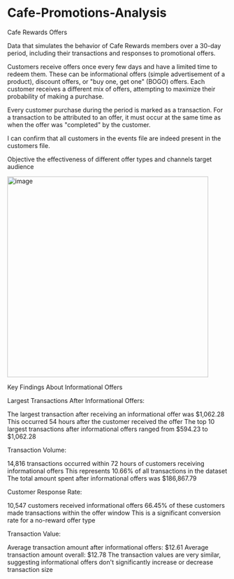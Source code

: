 # Cafe-Promotions-Analysis

Cafe Rewards Offers

Data that simulates the behavior of Cafe Rewards members over a 30-day period, including their transactions and responses to promotional offers.

Customers receive offers once every few days and have a limited time to redeem them. These can be informational offers (simple advertisement of a product), discount offers, or "buy one, get one" (BOGO) offers. Each customer receives a different mix of offers, attempting to maximize their probability of making a purchase.

Every customer purchase during the period is marked as a transaction. For a transaction to be attributed to an offer, it must occur at the same time as when the offer was "completed" by the customer.

I can confirm that all customers in the events file are indeed present in the customers file. 



Objective
the effectiveness of different offer types and channels
target audience

<img width="460" alt="image" src="https://github.com/user-attachments/assets/31d5c0d9-c165-4240-8700-b24f13e6ac25" />

Key Findings About Informational Offers

Largest Transactions After Informational Offers:

The largest transaction after receiving an informational offer was $1,062.28
This occurred 54 hours after the customer received the offer
The top 10 largest transactions after informational offers ranged from $594.23 to $1,062.28


Transaction Volume:

14,816 transactions occurred within 72 hours of customers receiving informational offers
This represents 10.66% of all transactions in the dataset
The total amount spent after informational offers was $186,867.79


Customer Response Rate:

10,547 customers received informational offers
66.45% of these customers made transactions within the offer window
This is a significant conversion rate for a no-reward offer type


Transaction Value:

Average transaction amount after informational offers: $12.61
Average transaction amount overall: $12.78
The transaction values are very similar, suggesting informational offers don't significantly increase or decrease transaction size

